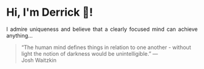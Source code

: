 # Hi, I'm Derrick 👋!
<p align="justify">I admire uniqueness and believe that a clearly focused mind can achieve anything...</p> 
<!-- #quote-start -->
<blockquote>&ldquo;The human mind defines things in relation to one another - without light the notion of darkness would be unintelligible.&rdquo; &mdash; <footer>Josh Waitzkin</footer></blockquote>
<!-- #quote-end -->
